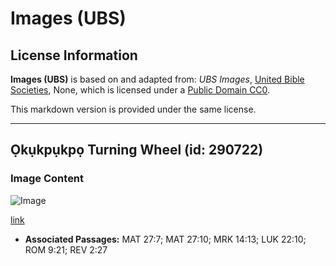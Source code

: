 # Images (UBS)

## License Information

**Images (UBS)** is based on and adapted from: _UBS Images_, [United Bible Societies](https://unitedbiblesocieties.org/), None, which is licensed under a [Public Domain CC0](https://creativecommons.org/public-domain/cc0/).

This markdown version is provided under the same license.



--------------------------------

## Ọkụkpụkpọ Turning Wheel (id: 290722)

### Image Content

![Image](https://cdn.aquifer.bible/aquifer-content/resources/Media/WEB-0340_potter_turning_wheel.jpg)

[link](https://cdn.aquifer.bible/aquifer-content/resources/Media/WEB-0340_potter_turning_wheel.jpg)

* **Associated Passages:** MAT 27:7; MAT 27:10; MRK 14:13; LUK 22:10; ROM 9:21; REV 2:27


